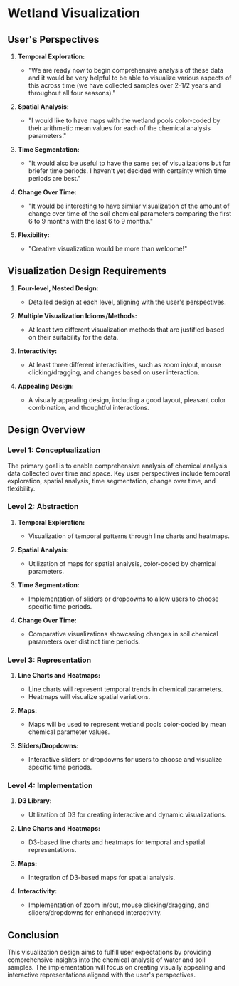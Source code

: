 
# Wetland Visualization

## User's Perspectives

1. **Temporal Exploration:**
   - "We are ready now to begin comprehensive analysis of these data and it would be very helpful to be able to visualize various aspects of this across time (we have collected samples over 2-1/2 years and throughout all four seasons)."

2. **Spatial Analysis:**
   - "I would like to have maps with the wetland pools color-coded by their arithmetic mean values for each of the chemical analysis parameters."

3. **Time Segmentation:**
   - "It would also be useful to have the same set of visualizations but for briefer time periods. I haven’t yet decided with certainty which time periods are best."

4. **Change Over Time:**
   - "It would be interesting to have similar visualization of the amount of change over time of the soil chemical parameters comparing the first 6 to 9 months with the last 6 to 9 months."

5. **Flexibility:**
   - "Creative visualization would be more than welcome!"

## Visualization Design Requirements

1. **Four-level, Nested Design:**
   - Detailed design at each level, aligning with the user's perspectives.

2. **Multiple Visualization Idioms/Methods:**
   - At least two different visualization methods that are justified based on their suitability for the data.

3. **Interactivity:**
   - At least three different interactivities, such as zoom in/out, mouse clicking/dragging, and changes based on user interaction.

4. **Appealing Design:**
   - A visually appealing design, including a good layout, pleasant color combination, and thoughtful interactions.

## Design Overview

### Level 1: Conceptualization

The primary goal is to enable comprehensive analysis of chemical analysis data collected over time and space. Key user perspectives include temporal exploration, spatial analysis, time segmentation, change over time, and flexibility.

### Level 2: Abstraction

1. **Temporal Exploration:**
   - Visualization of temporal patterns through line charts and heatmaps.
   
2. **Spatial Analysis:**
   - Utilization of maps for spatial analysis, color-coded by chemical parameters.

3. **Time Segmentation:**
   - Implementation of sliders or dropdowns to allow users to choose specific time periods.

4. **Change Over Time:**
   - Comparative visualizations showcasing changes in soil chemical parameters over distinct time periods.

### Level 3: Representation

1. **Line Charts and Heatmaps:**
   - Line charts will represent temporal trends in chemical parameters.
   - Heatmaps will visualize spatial variations.

2. **Maps:**
   - Maps will be used to represent wetland pools color-coded by mean chemical parameter values.

3. **Sliders/Dropdowns:**
   - Interactive sliders or dropdowns for users to choose and visualize specific time periods.

### Level 4: Implementation

1. **D3 Library:**
   - Utilization of D3 for creating interactive and dynamic visualizations.

2. **Line Charts and Heatmaps:**
   - D3-based line charts and heatmaps for temporal and spatial representations.

3. **Maps:**
   - Integration of D3-based maps for spatial analysis.

4. **Interactivity:**
   - Implementation of zoom in/out, mouse clicking/dragging, and sliders/dropdowns for enhanced interactivity.

## Conclusion

This visualization design aims to fulfill user expectations by providing comprehensive insights into the chemical analysis of water and soil samples. The implementation will focus on creating visually appealing and interactive representations aligned with the user's perspectives.
